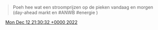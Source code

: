 > Poeh hee wat een stroomprijzen op de pieken vandaag en morgen \(day\-ahead markt en \#ANWB \#energie \)

<img src="../../media/tweet.ico" width="12" /> [Mon Dec 12 21:30:32 +0000 2022](https://twitter.com/DromerDenker/status/1602415630145277952)